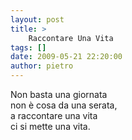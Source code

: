 ```yaml
---
layout: post
title: >
    Raccontare Una Vita
tags: []
date: 2009-05-21 22:20:00
author: pietro
---
```

Non basta una giornata<br/>non è cosa da una serata,<br/>a raccontare una vita<br/>ci si mette una vita.
